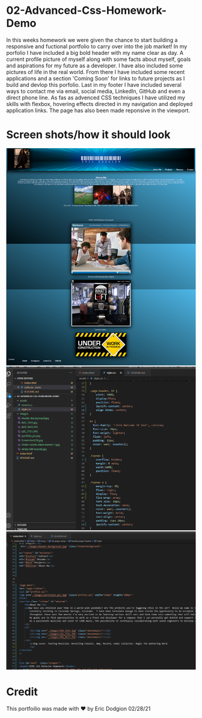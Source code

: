 # 02-Advanced-Css-Homework-Demo

In this weeks homework we were given the chance to start building a responsive and fuctional portfolio to carry over into the job market! In my porfolio I have included a big bold header with my name clear as day. A current profile picture of myself along with some facts about myself, goals and aspirations for my future as a developer.  I have also included some pictures of life in the real world. From there I have included some recent applications and a section 'Coming Soon' for links to future projects as I build and devlop this porfolio. Last in my footer I have included several ways to contact me via email, social media, LinkedIn, GitHub and even a direct phone line.  As fas as advenced CSS techniques I have utilized my skills with flexbox, hovering effects directed in my navigation and deployed application links.  The page has also been made reponsive in the viewport.

# Screen shots/how it should look
![](images/portfolio.jpg)
![](images/screenshot(36).png)
![](images/screenshot(37).png)


# Credit

This portfoilio was made with ❤️ by Eric Dodgion 02/28/21







